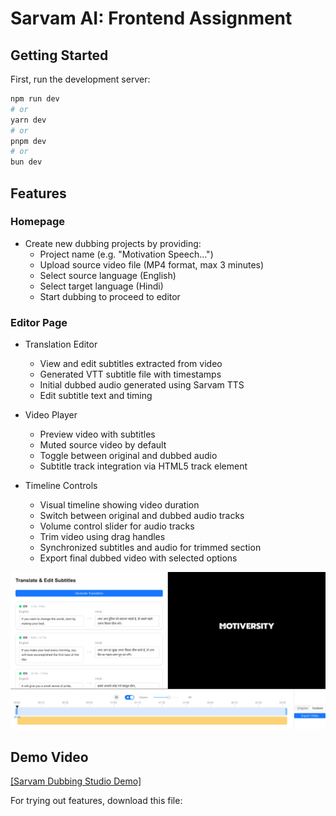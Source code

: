 # Sarvam AI: Frontend Assignment

## Getting Started

First, run the development server:

```bash
npm run dev
# or
yarn dev
# or
pnpm dev
# or
bun dev
```

## Features

### Homepage
- Create new dubbing projects by providing:
  - Project name (e.g. "Motivation Speech...")
  - Upload source video file (MP4 format, max 3 minutes)
  - Select source language (English)
  - Select target language (Hindi)
  - Start dubbing to proceed to editor

### Editor Page
- Translation Editor
  - View and edit subtitles extracted from video
  - Generated VTT subtitle file with timestamps
  - Initial dubbed audio generated using Sarvam TTS
  - Edit subtitle text and timing

- Video Player
  - Preview video with subtitles
  - Muted source video by default
  - Toggle between original and dubbed audio
  - Subtitle track integration via HTML5 track element

- Timeline Controls
  - Visual timeline showing video duration
  - Switch between original and dubbed audio tracks
  - Volume control slider for audio tracks
  - Trim video using drag handles
  - Synchronized subtitles and audio for trimmed section
  - Export final dubbed video with selected options

![Sarvam Dubbing Studio Interface](/public/image.jpeg)

## Demo Video

[[Sarvam Dubbing Studio Demo]](https://www.loom.com/share/da8e295f2ddb464ca88b2ce9bd4024dc)

For trying out features, download this file: